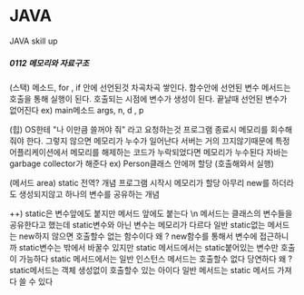 # JAVA
JAVA skill up
##### 0112 메모리와 자료구조
(스택) 
메소드, for , if 안에 선언된것
차곡차곡 쌓인다. 함수안에 선언된 변수
메서드는 호출을 통해 실행이 된다. 호출되는 시점에 변수가 생성이 된다. 끝날때 선언된 변수가 없어진다
ex) main메소드 args, n, d , p

(힙)
OS한테 "나 이만큼 쓸꺼야 줘" 라고 요청하는것
프로그램 종료시 메모리를 회수해줘야 한다. 그렇지 않으면 메모리가 누수가 일어난다
서버는 거의 끄지않기때문에 특정 어플리케이션에서 메모리를 해제하는 코드가 누락되었다면 메모리가 누수된다
자바는 garbage collector가 해준다
ex) Person클래스 안에꺼 할당 (호출해와서 실행)

(메서드 area)
static 전역? 개념 프로그램 시작시 메모리가 할당 아무리 new를 하더라도 생성되지않고 하나의 변수를 공유하는 개념

++)
static은 변수앞에도 붙지만 메서드 앞에도 붙는다 \n
메서드는 클래스의 변수들을 공유한다고 했는데 static변수와 아닌 변수는 메모리가 다르다
일반 static없는 메서드는 new하지 않으면 호출할수 없는 함수이다
왜 ? new함수를 통해서 변수에 접근하니까
static변수는 밖에서 바꿀수 있지만 static 메서드에서는 static붙어있는 변수만 호출이 가능하다
static 메서드에서는 일반 인스턴스 메서드는 호출할수 없다 당연하다 왜 ? static메서드는 객체 생성없이 호출할수 있는 아이다
일반 메서드는 static 메서드 가져다 쓸 수 있다
